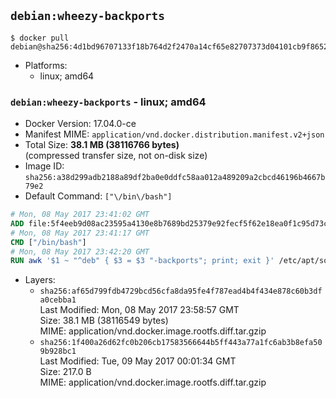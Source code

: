 ## `debian:wheezy-backports`

```console
$ docker pull debian@sha256:4d1bd96707133f18b764d2f2470a14cf65e82707373d04101cb9f8652fc659de
```

-	Platforms:
	-	linux; amd64

### `debian:wheezy-backports` - linux; amd64

-	Docker Version: 17.04.0-ce
-	Manifest MIME: `application/vnd.docker.distribution.manifest.v2+json`
-	Total Size: **38.1 MB (38116766 bytes)**  
	(compressed transfer size, not on-disk size)
-	Image ID: `sha256:a38d299adb2188a89df2ba0e0ddfc58aa012a489209a2cbcd46196b4667b79e2`
-	Default Command: `["\/bin\/bash"]`

```dockerfile
# Mon, 08 May 2017 23:41:02 GMT
ADD file:5f4eeb9d08ac23595a4130e8b7689bd25379e92fecf5f62e18ea0f1c95d73c33 in / 
# Mon, 08 May 2017 23:41:17 GMT
CMD ["/bin/bash"]
# Mon, 08 May 2017 23:42:20 GMT
RUN awk '$1 ~ "^deb" { $3 = $3 "-backports"; print; exit }' /etc/apt/sources.list > /etc/apt/sources.list.d/backports.list
```

-	Layers:
	-	`sha256:af65d799fdb4729bcd56cfa8da95fe4f787ead4b4f434e878c60b3dfa0cebba1`  
		Last Modified: Mon, 08 May 2017 23:58:57 GMT  
		Size: 38.1 MB (38116549 bytes)  
		MIME: application/vnd.docker.image.rootfs.diff.tar.gzip
	-	`sha256:1f400a26d62fc0b206cb17583566644b5ff443a77a1fc6ab3b8efa509b928bc1`  
		Last Modified: Tue, 09 May 2017 00:01:34 GMT  
		Size: 217.0 B  
		MIME: application/vnd.docker.image.rootfs.diff.tar.gzip
